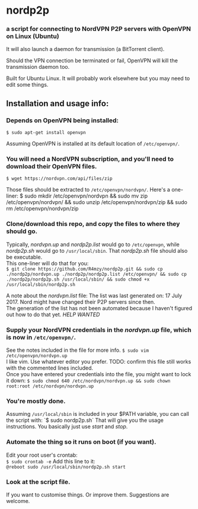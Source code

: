 # nordp2p 
### a script for connecting to NordVPN P2P servers with OpenVPN on Linux (Ubuntu) 
It will also launch a daemon for transmission (a BitTorrent client).  
  
Should the VPN connection be terminated or fail, OpenVPN will kill the transmission daemon too. 
  
Built for Ubuntu Linux. It will probably work elsewhere but you may need to edit some things. 
  
## Installation and usage info: 
### Depends on OpenVPN being installed: 
  	$ sudo apt-get install openvpn
Assuming OpenVPN is installed at its default location of `/etc/openvpn/`. 
  
### You will need a NordVPN subscription, and you'll need to download their OpenVPN files.  
  	$ wget https://nordvpn.com/api/files/zip
Those files should be extracted to `/etc/openvpn/nordvpn/`. Here's a one-liner: 
  	$ sudo mkdir /etc/openvpn/nordvpn && sudo mv zip /etc/openvpn/nordvpn/ && sudo unzip /etc/openvpn/nordvpn/zip && sudo rm /etc/openvpn/nordvpn/zip
  
### Clone/download this repo, and copy the files to where they should go. 
Typically, *nordvpn.up* and *nordp2p.list* would go to `/etc/openvpn`, while *nordp2p.sh* would go to `/usr/local/sbin`. That *nordp2p.sh* file should also be executable.  
This one-liner will do that for you:  
  `$ git clone https://github.com/R4mzy/nordp2p.git && sudo cp ./nordp2p/nordvpn.up ./nordp2p/nordp2p.list /etc/openvpn/ && sudo cp ./nordp2p/nordp2p.sh /usr/local/sbin/ && sudo chmod +x /usr/local/sbin/nordp2p.sh`  
  
  A note about the *nordvpn.list* file: 
    The list was last generated on: 17 July 2017. 
    Nord might have changed their P2P servers since then.  
    The generation of the list has not been automated because I haven't figured out how to do that yet. 
      *HELP WANTED*   
  
### Supply your NordVPN credentials in the *nordvpn.up* file, which is now in `/etc/openvpn/`.  
See the notes included in the file for more info. 
  `$ sudo vim /etc/openvpn/nordvpn.up`  
    I like vim. Use whatever editor you prefer. 
  TODO: confirm this file still works with the commented lines included.  
Once you have entered your credentials into the file, you might want to lock it down: 
  `$ sudo chmod 640 /etc/nordvpn/nordvpn.up && sudo chown root:root /etc/nordvpn/nordvpn.up`  
  
### You're mostly done. 
Assuming `/usr/local/sbin` is included in your $PATH variable, you can call the script with:  
  `$ sudo nordp2p.sh` 
That will give you the usage instructions. You basically just use *start* and *stop*. 
  
### Automate the thing so it runs on boot (if you want).  
Edit your root user's crontab:  
  `$ sudo crontab -e` 
Add this line to it:  
  `@reboot sudo /usr/local/sbin/nordp2p.sh start` 
    
### Look at the script file.  
If you want to customise things. Or improve them. Suggestions are welcome.  
